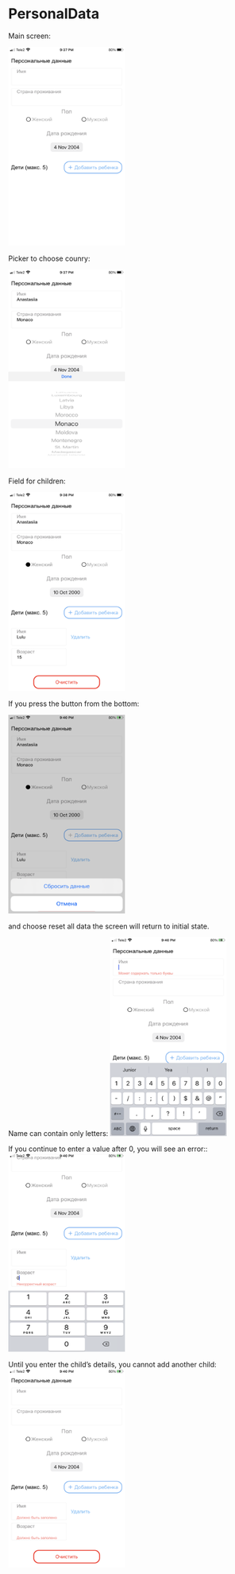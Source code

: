 # PersonalData

Main screen:

<img src="https://github.com/StuLolka/PersonalData/blob/main/ScreensForReadme/main_screen.jpg" width="235" height="400">

Picker to choose counry:

<img src="https://github.com/StuLolka/PersonalData/blob/main/ScreensForReadme/country_picker.jpg" width="235" height="400">

Field for children:

<img src="https://github.com/StuLolka/PersonalData/blob/main/ScreensForReadme/child_added.jpg" width="235" height="400">


If you press the button from the bottom:

<img src="https://github.com/StuLolka/PersonalData/blob/main/ScreensForReadme/reset.jpg" width="235" height="400">

and choose reset all data the screen will return to initial state.


Name can contain only letters:
<img src="https://github.com/StuLolka/PersonalData/blob/main/ScreensForReadme/error_name.jpg" width="235" height="400">

If you continue to enter a value after 0, you will see an error::
<img src="https://github.com/StuLolka/PersonalData/blob/main/ScreensForReadme/error_age.jpg" width="235" height="400">

Until you enter the child’s details, you cannot add another child:
<img src="https://github.com/StuLolka/PersonalData/blob/main/ScreensForReadme/error_child.jpg" width="235" height="400">
